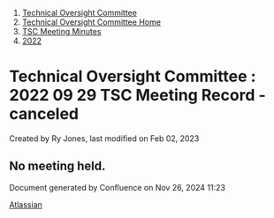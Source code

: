 1. [Technical Oversight Committee](index.html)
2. [Technical Oversight Committee Home](Technical-Oversight-Committee-Home_21430274.html)
3. [TSC Meeting Minutes](TSC-Meeting-Minutes_21448544.html)
4. [2022](2022_21443639.html)

# Technical Oversight Committee : 2022 09 29 TSC Meeting Record - canceled

Created by Ry Jones, last modified on Feb 02, 2023

## No meeting held.

Document generated by Confluence on Nov 26, 2024 11:23

[Atlassian](http://www.atlassian.com/)
